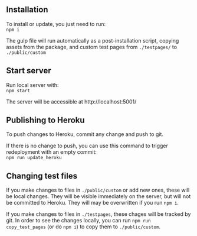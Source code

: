 ## Installation

To install or update, you just need to run:  
`npm i`

The gulp file will run automatically as a post-installation script, copying assets 
from the package, and custom test pages from `./testpages/` to `./public/custom`


## Start server

Run local server with:  
`npm start`

The server will be accessible at http://localhost:5001/


## Publishing to Heroku

To push changes to Heroku, commit any change and push to git. 

If there is no change to push, you can use this command to trigger redeployment 
with an empty commit:  
`npm run update_heroku`


## Changing test files

If you make changes to files in `./public/custom` or add new ones, these will be 
local changes. They will be visible immediately on the server, but will not be 
committed to Heroku. They will may be overwritten if you run `npm i`.

If you make changes to files in `./testpages`, these chages will be tracked 
by git. In order to see the changes locally, you can run `npm run copy_test_pages` 
(or do `npm i`) to copy them to `./public/custom`.
